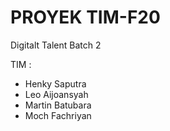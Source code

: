 # PROYEK TIM-F20
Digitalt Talent Batch 2

TIM :
- Henky Saputra
- Leo Aijoansyah
- Martin Batubara
- Moch Fachriyan
